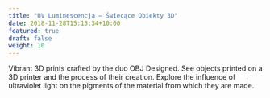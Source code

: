 ```yaml
---
title: "UV Luminescencja – Świecące Obiekty 3D"
date: 2018-11-28T15:15:34+10:00
featured: true
draft: false
weight: 10
---
```


Vibrant 3D prints crafted by the duo OBJ Designed. See objects printed on a 3D printer and the process of their creation. Explore the influence of ultraviolet light on the pigments of the material from which they are made.